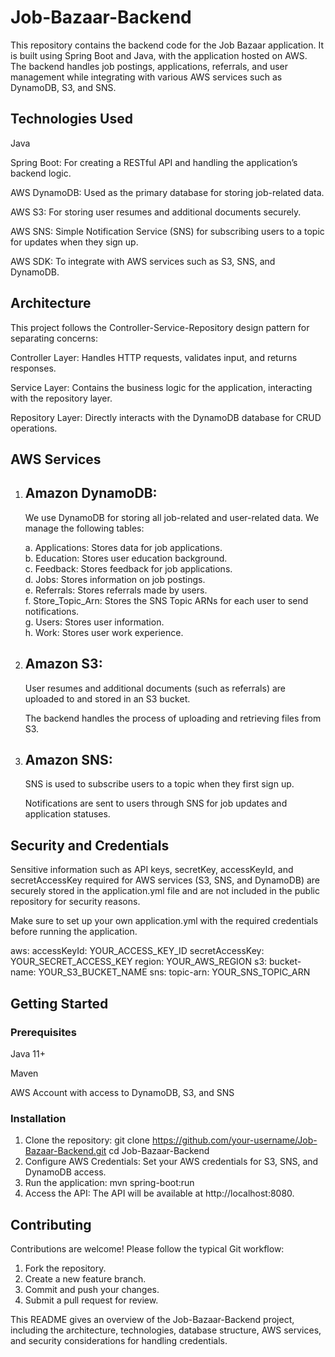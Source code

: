 # Job-Bazaar-Backend
This repository contains the backend code for the Job Bazaar application. It is built using Spring Boot and Java, with the application hosted on AWS. The backend handles job postings, applications, referrals, and user management while integrating 
with various AWS services such as DynamoDB, S3, and SNS.

## Technologies Used

Java

Spring Boot: For creating a RESTful API and handling the application’s backend logic.

AWS DynamoDB: Used as the primary database for storing job-related data.

AWS S3: For storing user resumes and additional documents securely.

AWS SNS: Simple Notification Service (SNS) for subscribing users to a topic for updates when they sign up.

AWS SDK: To integrate with AWS services such as S3, SNS, and DynamoDB.

## Architecture
This project follows the Controller-Service-Repository design pattern for separating concerns:

Controller Layer: Handles HTTP requests, validates input, and returns responses.

Service Layer: Contains the business logic for the application, interacting with the repository layer.

Repository Layer: Directly interacts with the DynamoDB database for CRUD operations.

## AWS Services
1. ## Amazon DynamoDB:
   We use DynamoDB for storing all job-related and user-related data. We manage the following tables:

    a. Applications: Stores data for job applications.  
    b. Education: Stores user education background.  
    c. Feedback: Stores feedback for job applications.  
    d. Jobs: Stores information on job postings.  
    e. Referrals: Stores referrals made by users.  
    f. Store_Topic_Arn: Stores the SNS Topic ARNs for each user to send notifications.  
    g. Users: Stores user information.  
    h. Work: Stores user work experience.  
2. ## Amazon S3:
    User resumes and additional documents (such as referrals) are uploaded to and stored in an S3 bucket.
    
    The backend handles the process of uploading and retrieving files from S3.

3. ## Amazon SNS:
   SNS is used to subscribe users to a topic when they first sign up.
   
   Notifications are sent to users through SNS for job updates and application statuses.
## Security and Credentials
Sensitive information such as API keys, secretKey, accessKeyId, and secretAccessKey required for AWS services (S3, SNS, and DynamoDB) are securely stored in the application.yml file and are not included in the public repository for security reasons.

Make sure to set up your own application.yml with the required credentials before running the application.

aws:
  accessKeyId: YOUR_ACCESS_KEY_ID
  secretAccessKey: YOUR_SECRET_ACCESS_KEY
  region: YOUR_AWS_REGION
  s3:
    bucket-name: YOUR_S3_BUCKET_NAME
  sns:
    topic-arn: YOUR_SNS_TOPIC_ARN

## Getting Started
### Prerequisites
Java 11+

Maven

AWS Account with access to DynamoDB, S3, and SNS

### Installation
1. Clone the repository:
   git clone https://github.com/your-username/Job-Bazaar-Backend.git
   cd Job-Bazaar-Backend
2. Configure AWS Credentials: Set your AWS credentials for S3, SNS, and DynamoDB access.
3. Run the application: mvn spring-boot:run
4. Access the API: The API will be available at http://localhost:8080.

## Contributing
Contributions are welcome! Please follow the typical Git workflow:

1. Fork the repository.
2. Create a new feature branch.
3. Commit and push your changes.
4. Submit a pull request for review.

This README gives an overview of the Job-Bazaar-Backend project, including the architecture, technologies, database structure, AWS services, and security considerations for handling credentials.

